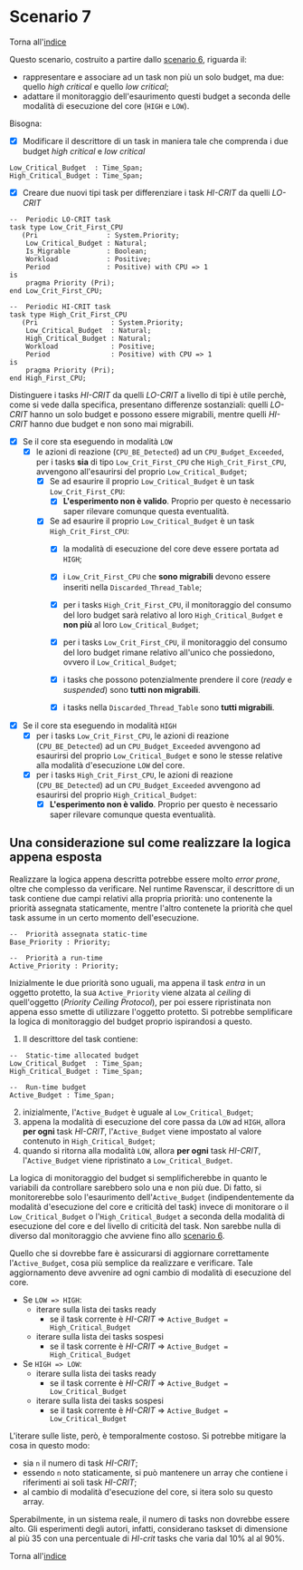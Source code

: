 # Scenario 7

Torna all'[indice](../index.md)

Questo scenario, costruito a partire dallo [scenario 6](../scenario_6/scenario_6.md), riguarda il:
- rappresentare e associare ad un task non più un solo budget, ma due: quello *high critical* e quello *low critical*;
- adattare il monitoraggio dell'esaurimento questi budget a seconda delle modalità di esecuzione del core (`HIGH` e `LOW`).
  
Bisogna:
- [X] Modificare il descrittore di un task in maniera tale che comprenda i due budget *high critical* e *low critical*
```
Low_Critical_Budget  : Time_Span;
High_Critical_Budget : Time_Span;
```
- [X] Creare due nuovi tipi task per differenziare i task *HI-CRIT* da quelli *LO-CRIT*
```
--  Periodic LO-CRIT task
task type Low_Crit_First_CPU
   (Pri                 : System.Priority;
    Low_Critical_Budget : Natural;
    Is_Migrable         : Boolean;
    Workload            : Positive;
    Period              : Positive) with CPU => 1
is
    pragma Priority (Pri);
end Low_Crit_First_CPU;

--  Periodic HI-CRIT task
task type High_Crit_First_CPU
   (Pri                  : System.Priority;
    Low_Critical_Budget  : Natural;
    High_Critical_Budget : Natural;
    Workload             : Positive;
    Period               : Positive) with CPU => 1
is
    pragma Priority (Pri);
end High_First_CPU;

```

   Distinguere i tasks *HI-CRIT* da quelli *LO-CRIT* a livello di tipi è utile perchè, come si vede dalla specifica, presentano differenze sostanziali: quelli *LO-CRIT* hanno un solo budget e possono essere migrabili, mentre quelli *HI-CRIT* hanno due budget e non sono mai migrabili.

- [X] Se il core sta eseguendo in modalità `LOW`
  - [X] le azioni di reazione (`CPU_BE_Detected`) ad un `CPU_Budget_Exceeded`, per i tasks **sia** di tipo `Low_Crit_First_CPU` che `High_Crit_First_CPU`, avvengono all'esaurirsi del proprio `Low_Critical_Budget`;
    - [X] Se ad esaurire il proprio `Low_Critical_Budget` è un task `Low_Crit_First_CPU`:
      - [X] **L'esperimento non è valido**. Proprio per questo è necessario saper rilevare comunque questa eventualità.
    - [X] Se ad esaurire il proprio `Low_Critical_Budget` è un task `High_Crit_First_CPU`: 
      - [X] la modalità di esecuzione del core deve essere portata ad `HIGH`;
      - [X] i `Low_Crit_First_CPU` che **sono migrabili** devono essere inseriti nella `Discarded_Thread_Table`;
      - [X] per i tasks `High_Crit_First_CPU`, il monitoraggio del consumo del loro budget sarà relativo al loro `High_Critical_Budget` e **non più** al loro `Low_Critical_Budget`;
      - [X] per i tasks `Low_Crit_First_CPU`, il monitoraggio del consumo del loro budget rimane relativo all'unico che possiedono, ovvero il `Low_Critical_Budget`;
      - [X] i tasks che possono potenzialmente prendere il core (*ready* e *suspended*) sono **tutti non migrabili**. 
      - [X] i tasks nella `Discarded_Thread_Table` sono **tutti migrabili**.
  

- [X] Se il core sta eseguendo in modalità `HIGH`
  - [X] per i tasks `Low_Crit_First_CPU`, le azioni di reazione (`CPU_BE_Detected`) ad un `CPU_Budget_Exceeded` avvengono ad esaurirsi del proprio `Low_Critical_Budget` e sono le stesse relative alla modalità d'esecuzione `LOW` del core.
  - [X] per i tasks `High_Crit_First_CPU`, le azioni di reazione (`CPU_BE_Detected`) ad un `CPU_Budget_Exceeded` avvengono ad esaurirsi del proprio `High_Critical_Budget`:
    - [X] **L'esperimento non è valido**. Proprio per questo è necessario saper rilevare comunque questa eventualità.

## Una considerazione sul come realizzare la logica appena esposta

Realizzare la logica appena descritta potrebbe essere molto *error prone*, oltre che complesso da verificare. Nel runtime Ravenscar, il descrittore di un task contiene due campi relativi alla propria priorità: uno contenente la priorità assegnata staticamente, mentre l'altro contenete la priorità che quel task assume in un certo momento dell'esecuzione.
```
--  Priorità assegnata static-time
Base_Priority : Priority;

--  Priorità a run-time  
Active_Priority : Priority;
```
Inizialmente le due priorità sono uguali, ma appena il task *entra* in un oggetto protetto, la sua `Active_Priority` viene alzata al *ceiling* di quell'oggetto (*Priority Ceiling Protocol*), per poi essere ripristinata non appena esso smette di utilizzare l'oggetto protetto. Si potrebbe semplificare la logica di monitoraggio del budget proprio ispirandosi a questo.

1. Il descrittore del task contiene:

```
--  Static-time allocated budget
Low_Critical_Budget  : Time_Span;
High_Critical_Budget : Time_Span;

--  Run-time budget
Active_Budget : Time_Span;
```
2. inizialmente, l'`Active_Budget` è uguale al `Low_Critical_Budget`;
3. appena la modalità di esecuzione del core passa da `LOW` ad `HIGH`, allora **per ogni** task *HI-CRIT*, l'`Active_Budget` viene impostato al valore contenuto in `High_Critical_Budget`;
4. quando si ritorna alla modalità `LOW`, allora **per ogni** task *HI-CRIT*, l'`Active_Budget` viene ripristinato a `Low_Critical_Budget`.

La logica di monitoraggio del budget si semplificherebbe in quanto le variabili da controllare sarebbero solo una e non più due. Di fatto, si monitorerebbe solo l'esaurimento dell'`Active_Budget` (indipendentemente da modalità d'esecuzione del core e criticità del task) invece di monitorare o il `Low_Critical_Budget` o l'`High_Critical_Budget` a seconda della modalità di esecuzione del core e del livello di criticità del task. Non sarebbe nulla di diverso dal monitoraggio che avviene fino allo [scenario 6](../scenario_6/scenario_6.md).

Quello che si dovrebbe fare è assicurarsi di aggiornare correttamente l'`Active_Budget`, cosa più semplice da realizzare e verificare. Tale aggiornamento deve avvenire ad ogni cambio di modalità di esecuzione del core.
- Se `LOW => HIGH`:
  - iterare sulla lista dei tasks ready
    - se il task corrente è *HI-CRIT* => `Active_Budget = High_Critical_Budget`
  - iterare sulla lista dei tasks sospesi
    - se il task corrente è *HI-CRIT* => `Active_Budget = High_Critical_Budget`
- Se `HIGH => LOW`:
  - iterare sulla lista dei tasks ready
    - se il task corrente è *HI-CRIT* => `Active_Budget = Low_Critical_Budget`
  - iterare sulla lista dei tasks sospesi
    - se il task corrente è *HI-CRIT* => `Active_Budget = Low_Critical_Budget`

L'iterare sulle liste, però, è temporalmente costoso. Si potrebbe mitigare la cosa in questo modo:
- sia `n` il numero di task *HI-CRIT*;
- essendo `n` noto staticamente, si può mantenere un array che contiene i riferimenti ai soli task *HI-CRIT*;
- al cambio di modalità d'esecuzione del core, si itera solo su questo array.

Sperabilmente, in un sistema reale, il numero di tasks non dovrebbe essere alto. Gli esperimenti degli autori, infatti, considerano taskset di dimensione al più 35 con una percentuale di *HI-crit* tasks che varia dal 10% al al 90%.

Torna all'[indice](../index.md)